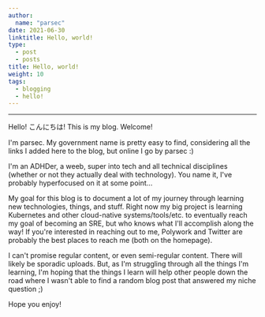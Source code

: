 ```yaml
---
author:
  name: "parsec"
date: 2021-06-30
linktitle: Hello, world!
type:
  - post
  - posts
title: Hello, world!
weight: 10
tags:
  - blogging
  - hello!
---
```


---

Hello! こんにちは! This is my blog. Welcome!

I'm parsec. My government name is pretty easy to find, considering all the links I added here to the blog, but online I go by parsec :)

I'm an ADHDer, a weeb, super into tech and all technical disciplines (whether or not they actually deal with technology). You name it, I've probably hyperfocused on it at some point... 

My goal for this blog is to document a lot of my journey through learning new technologies, things, and stuff. Right now my big project is learning Kubernetes and other cloud-native systems/tools/etc. to eventually reach my goal of becoming an SRE, but who knows what I'll accomplish along the way! If you're interested in reaching out to me, Polywork and Twitter are probably the best places to reach me (both on the homepage).

I can't promise regular content, or even semi-regular content. There will likely be sporadic uploads. But, as I'm struggling through all the things I'm learning, I'm hoping that the things I learn will help other people down the road where I wasn't able to find a random blog post that answered my niche question ;)

Hope you enjoy!
